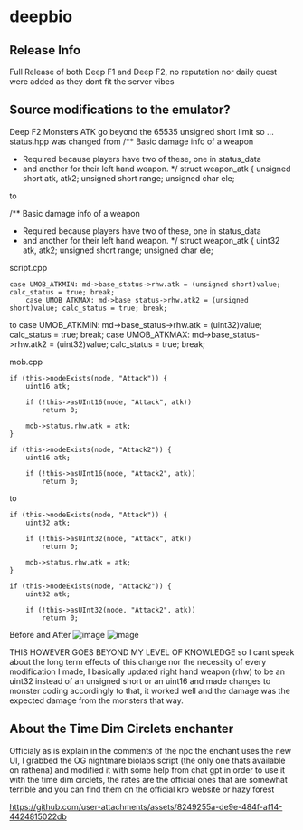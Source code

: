 # deepbio

## Release Info

Full Release of both Deep F1 and Deep F2, no reputation nor daily quest were added as they dont fit the server vibes

## Source modifications to the emulator?

Deep F2 Monsters ATK go beyond the 65535 unsigned short limit  so ...
status.hpp was changed from 
/** Basic damage info of a weapon
* Required because players have two of these, one in status_data
* and another for their left hand weapon. */
struct weapon_atk {
	unsigned short atk, atk2;
	unsigned short range;
	unsigned char ele;

to

/** Basic damage info of a weapon
* Required because players have two of these, one in status_data
* and another for their left hand weapon. */
struct weapon_atk {
	uint32 atk, atk2;
	unsigned short range;
	unsigned char ele;

script.cpp 

    case UMOB_ATKMIN: md->base_status->rhw.atk = (unsigned short)value; calc_status = true; break;
		case UMOB_ATKMAX: md->base_status->rhw.atk2 = (unsigned short)value; calc_status = true; break;
  to
		case UMOB_ATKMIN: md->base_status->rhw.atk = (uint32)value; calc_status = true; break;
		case UMOB_ATKMAX: md->base_status->rhw.atk2 = (uint32)value; calc_status = true; break;

mob.cpp

	if (this->nodeExists(node, "Attack")) {
		uint16 atk;

		if (!this->asUInt16(node, "Attack", atk))
			return 0;

		mob->status.rhw.atk = atk;
	}
	
	if (this->nodeExists(node, "Attack2")) {
		uint16 atk;

		if (!this->asUInt16(node, "Attack2", atk))
			return 0;

to

	if (this->nodeExists(node, "Attack")) {
		uint32 atk;

		if (!this->asUInt32(node, "Attack", atk))
			return 0;

		mob->status.rhw.atk = atk;
	}
	
	if (this->nodeExists(node, "Attack2")) {
		uint32 atk;

		if (!this->asUInt32(node, "Attack2", atk))
			return 0;
   
Before and After
   ![image](https://github.com/user-attachments/assets/7431632c-7961-4667-bd79-7a888960d92a)
   ![image](https://github.com/user-attachments/assets/dae12ba8-b445-481e-934b-ae27d2e21f2f)

THIS HOWEVER GOES BEYOND MY LEVEL OF KNOWLEDGE so I cant speak about the long term effects of this change nor the necessity of every modification I made, I basically updated right hand weapon (rhw) to be an uint32 instead of an unsigned short or an uint16 and made changes to monster coding accordingly to that, it worked well and the damage was the expected damage from the monsters that way.

## About the Time Dim Circlets enchanter

Officialy as is explain in the comments of the npc the enchant uses the new UI, I grabbed the OG nightmare biolabs script (the only one thats available on rathena) and modified it with some help from chat gpt in order to use it with the time dim circlets, the rates are the official ones that are somewhat terrible and you can find them on the official kro website or hazy forest




https://github.com/user-attachments/assets/8249255a-de9e-484f-af14-4424815022db



